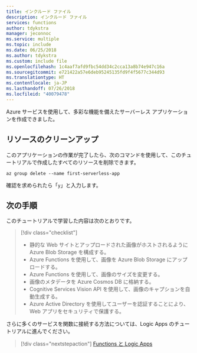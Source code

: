 ```yaml
---
title: インクルード ファイル
description: インクルード ファイル
services: functions
author: tdykstra
manager: jeconnoc
ms.service: multiple
ms.topic: include
ms.date: 06/25/2018
ms.author: tdykstra
ms.custom: include file
ms.openlocfilehash: 1c4aaf7afd9fbc54dd34c2cca13a8b74e947c16a
ms.sourcegitcommit: e721422a57e6deb95245135fd9f4f5677c344d93
ms.translationtype: HT
ms.contentlocale: ja-JP
ms.lasthandoff: 07/26/2018
ms.locfileid: "40079478"
---
```

Azure サービスを使用して、多彩な機能を備えたサーバーレス アプリケーションを作成できました。

## <a name="clean-up-resources"></a>リソースのクリーンアップ

このアプリケーションの作業が完了したら、次のコマンドを使用して、このチュートリアルで作成したすべてのリソースを削除できます。

```azurecli
az group delete --name first-serverless-app
```

確認を求められたら「`y`」と入力します。  

## <a name="next-steps"></a>次の手順

このチュートリアルで学習した内容は次のとおりです。
> [!div class="checklist"]
> * 静的な Web サイトとアップロードされた画像がホストされるように Azure Blob Storage を構成する。
> * Azure Functions を使用して、画像を Azure Blob Storage にアップロードする。
> * Azure Functions を使用して、画像のサイズを変更する。
> * 画像のメタデータを Azure Cosmos DB に格納する。
> * Cognitive Services Vision API を使用して、画像のキャプションを自動生成する。
> * Azure Active Directory を使用してユーザーを認証することにより、Web アプリをセキュリティで保護する。

さらに多くのサービスを関数に接続する方法については、Logic Apps のチュートリアルに進んでください。 

> [!div class="nextstepaction"]
> [Functions と Logic Apps](https://docs.microsoft.com/azure/azure-functions/functions-twitter-email)